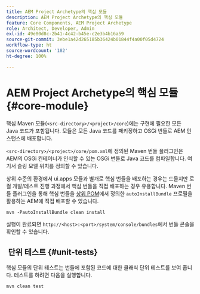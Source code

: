 ```yaml
---
title: AEM Project Archetype의 핵심 모듈
description: AEM Project Archetype의 핵심 모듈
feature: Core Components, AEM Project Archetype
role: Architect, Developer, Admin
exl-id: 49e80d8c-2b41-4c42-b45e-c2e3b4b16a59
source-git-commit: 3ebe1a42d265185b36424b01844f4a00f05d4724
workflow-type: ht
source-wordcount: '182'
ht-degree: 100%

---
```


# AEM Project Archetype의 핵심 모듈 {#core-module}

핵심 Maven 모듈(`<src-directory>/<project>/core`)에는 구현에 필요한 모든 Java 코드가 포함됩니다. 모듈은 모든 Java 코드를 패키징하고 OSGi 번들로 AEM 인스턴스에 배포합니다.

`<src-directory>/<project>/core/pom.xml`에 정의된 Maven 번들 플러그인은 AEM의 OSGi 컨테이너가 인식할 수 있는 OSGi 번들로 Java 코드를 컴파일합니다. 여기서 슬링 모델 위치를 정의할 수 있습니다.

상위 수준의 환경에서 ui.apps 모듈과 별개로 핵심 번들을 배포하는 경우는 드물지만 로컬 개발/테스트 진행 과정에서 핵심 번들을 직접 배포하는 경우 유용합니다. Maven 번들 플러그인을 통해 핵심 번들을 [상위 POM](/help/developing/archetype/using.md#parent-pom)에서 정의한 `autoInstallBundle` 프로필을 활용하는 AEM에 직접 배포할 수 있습니다.

```shell
mvn -PautoInstallBundle clean install
```

실행이 완료되면 `http://<host>:<port>/system/console/bundles`에서 번들 콘솔을 확인할 수 있습니다.

##  단위 테스트 {#unit-tests}

핵심 모듈의 단위 테스트는 번들에 포함된 코드에 대한 클래식 단위 테스트를 보여 줍니다. 테스트를 하려면 다음을 실행합니다.

```shell
mvn clean test
```
